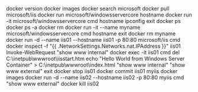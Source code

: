 docker version
docker images
docker search microsoft
docker pull microsoft/iis
docker run microsoft/windowsservercore hostname
docker run -it microsoft/windowsservercore cmd
	hostname
	ipconfig
	exit
docker ps
docker ps -a
docker rm <CONTAINER ID>
docker run -it --name myname microsoft/windowsservercore cmd
	hostname
	exit
docker rm myname
docker run -d --name iis01 --hostname iis01 -p 80:80 microsoft/iis cmd
docker inspect -f "{{ .NetworkSettings.Networks.nat.IPAddress }}" iis01
	Invoke-WebRequest <IP Address>
	"show www internal"
docker exec -it iis01 cmd
	del C:\inetpub\wwwroot\iisstart.htm
	echo "Hello World from Windows Server Container" > C:\inetpub\wwwroot\index.html
	"show www internal"
	"show www external"
	exit
docker stop iis01
docker commit iis01 myiis
docker images
docker run -d --name iis02 --hostname iis02 -p 80:80 myiis cmd
	"show www external"
docker kill iis02